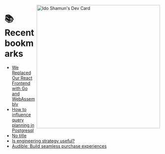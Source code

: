 <a href="https://app.daily.dev/idoshamun"><img src="https://api.daily.dev/devcards/v2/28849d86070e4c099c877ab6837c61f0.png?type=default&r=auy" align="right" width="400" alt="Ido Shamun's Dev Card"/></a>

# 📚 Recent bookmarks
<!-- BOOKMARKS:START -->
- [We Replaced Our React Frontend with Go and WebAssembly](https://app.daily.dev/posts/l83ZbkIGv?utm_source=rss&utm_medium=bookmarks&utm_campaign=28849d86070e4c099c877ab6837c61f0)
- [How to influence query planning in Postgresql](https://app.daily.dev/posts/MPf5TAvCh?utm_source=rss&utm_medium=bookmarks&utm_campaign=28849d86070e4c099c877ab6837c61f0)
- [No title](https://app.daily.dev/posts/ccCz4Le0Z?utm_source=rss&utm_medium=bookmarks&utm_campaign=28849d86070e4c099c877ab6837c61f0)
- [Is engineering strategy useful?](https://app.daily.dev/posts/QQjNvleSx?utm_source=rss&utm_medium=bookmarks&utm_campaign=28849d86070e4c099c877ab6837c61f0)
- [Audible: Build seamless purchase experiences](https://app.daily.dev/posts/1PRngASe9?utm_source=rss&utm_medium=bookmarks&utm_campaign=28849d86070e4c099c877ab6837c61f0)
<!-- BOOKMARKS:END -->
